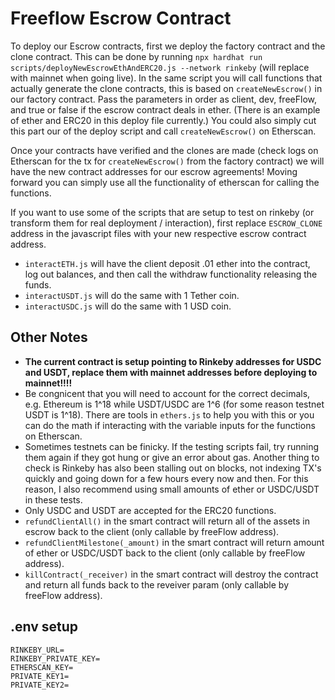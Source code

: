 # Freeflow Escrow Contract
To deploy our Escrow contracts, first we deploy the factory contract and the clone contract. This can be done by running `npx hardhat run scripts/deployNewEscrowEthAndERC20.js --network rinkeby` (will replace with mainnet when going live). In the same script you will call functions that actually generate the clone contracts, this is based on `createNewEscrow()` in our factory contract. Pass the parameters in order as client, dev, freeFlow, and true or false if the escrow contract deals in ether. (There is an example of ether and ERC20 in this deploy file currently.) You could also simply cut this part our of the deploy script and call `createNewEscrow()` on Etherscan.

Once your contracts have verified and the clones are made (check logs on Etherscan for the tx for `createNewEscrow()` from the factory contract) we will have the new contract addresses for our escrow agreements! Moving forward you can simply use all the functionality of etherscan for calling the functions.

If you want to use some of the scripts that are setup to test on rinkeby (or transform them for real deployment / interaction), first replace `ESCROW_CLONE` address in the javascript files with your new respective escrow contract address.

* `interactETH.js` will have the client deposit .01 ether into the contract, log out balances, and then call the withdraw functionality releasing the funds.
* `interactUSDT.js` will do the same with 1 Tether coin.
* `interactUSDC.js` will do the same with 1 USD coin.

## Other Notes
* **The current contract is setup pointing to Rinkeby addresses for USDC and USDT, replace them with mainnet addresses before deploying to mainnet!!!!**
* Be congnicent that you will need to account for the correct decimals, e.g. Ethereum is 1^18 while USDT/USDC are 1^6 (for some reason testnet USDT is 1^18). There are tools in `ethers.js` to help you with this or you can do the math if interacting with the variable inputs for the functions on Etherscan.
* Sometimes testnets can be finicky. If the testing scripts fail, try running them again if they got hung or give an error about gas. Another thing to check is Rinkeby has also been stalling out on blocks, not indexing TX's quickly and going down for a few hours every now and then. For this reason, I also recommend using small amounts of ether or USDC/USDT in these tests.
* Only USDC and USDT are accepted for the ERC20 functions.
* `refundClientAll()` in the smart contract will return all of the assets in escrow back to the client (only callable by freeFlow address).
* `refundClientMilestone(_amount)` in the smart contract will return amount of ether or USDC/USDT back to the client (only callable by freeFlow address).
* `killContract(_receiver)` in the smart contract will destroy the contract and return all funds back to the reveiver param (only callable by freeFlow address).


## .env setup

`RINKEBY_URL=`  
`RINKEBY_PRIVATE_KEY=`  
`ETHERSCAN_KEY=`  
`PRIVATE_KEY1=`  
`PRIVATE_KEY2=`
